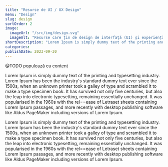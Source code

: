 ```yaml
---
title: "Resurse de UI / UX Design"
menu: "Design"
slug: design
sortOrder: 2
image:
  imageUrl: "/src/img/design.svg"
  imageAlt: "Resurse care țin de design de interfață (UI) și experiență (UX)"
shortDescription: "Lorem Ipsum is simply dummy text of the printing and typesetting industry. Lorem Ipsum has been the industry's standard dummy text ever since the 1500s"
categories:
publishDate: 2023-09-30
---
```


@TODO populează cu content

Lorem Ipsum is simply dummy text of the printing and typesetting industry. Lorem Ipsum has been the industry's standard dummy text ever since the 1500s, when an unknown printer took a galley of type and scrambled it to make a type specimen book. It has survived not only five centuries, but also the leap into electronic typesetting, remaining essentially unchanged. It was popularised in the 1960s with the rel==ease of Letraset sheets containing Lorem Ipsum passages, and more recently with desktop publishing software like Aldus PageMaker including versions of Lorem Ipsum.

Lorem Ipsum is simply dummy text of the printing and typesetting industry. Lorem Ipsum has been the industry's standard dummy text ever since the 1500s, when an unknown printer took a galley of type and scrambled it to make a type specimen book. It has survived not only five centuries, but also the leap into electronic typesetting, remaining essentially unchanged. It was popularised in the 1960s with the rel==ease of Letraset sheets containing Lorem Ipsum passages, and more recently with desktop publishing software like Aldus PageMaker including versions of Lorem Ipsum.